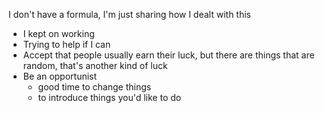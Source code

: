 I don't have a formula, I'm just sharing how I dealt with this

- I kept on working
- Trying to help if I can
- Accept that people usually earn their luck, but there are things that are random, that's another kind of luck
- Be an opportunist
  - good time to change things
  - to introduce things you'd like to do